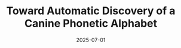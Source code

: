 ---
title: "Toward Automatic Discovery of a Canine Phonetic Alphabet"
collection: publications
permalink: /publication/2025-canine-phonetic-alphabet
excerpt: 'Dogs communicate intelligently but little is known about the phonetic properties of their vocalization communication. For the first time, this paper presents an iterative algorithm inspired by human phonetic discovery, which is based on minimal pairs that determine phonemes by distinguishing different words in human language, and is able to produce a complete alphabet of distinct canine phoneme-like units.'
date: 2025-07-01
venue: 'Proceedings of the 63rd Annual Meeting of the Association for Computational Linguistics (Volume 1: Long Papers)'
paperurl: 'https://aclanthology.org/2025.acl-long.451/'
citation: 'Wang, T. S., Li, X., Lekhak, H., Dang, T. M., Wu, M., & Zhu, K. Q. (2025, July). Toward Automatic Discovery of a Canine Phonetic Alphabet. In Proceedings of the 63rd Annual Meeting of the Association for Computational Linguistics (Volume 1: Long Papers) (pp. 9207-9219).'
---